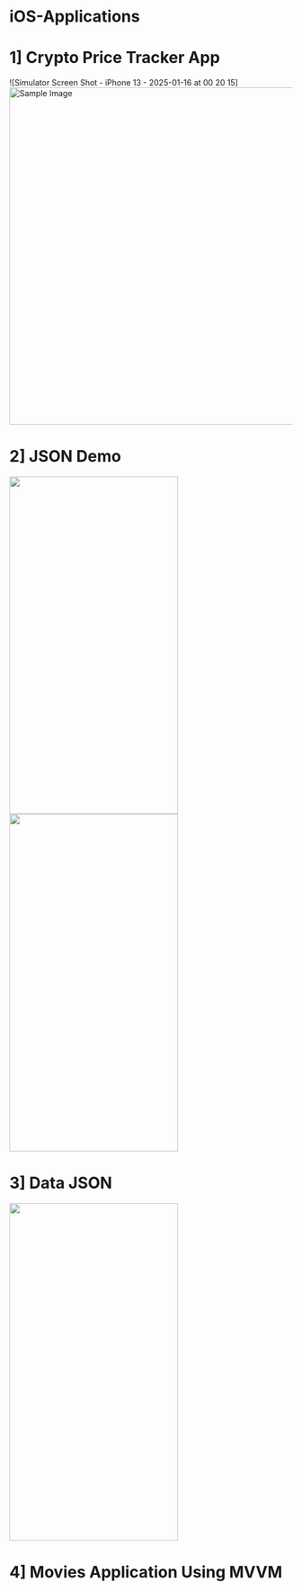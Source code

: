 # iOS-Applications
# 1] Crypto Price Tracker App
![Simulator Screen Shot - iPhone 13 - 2025-01-16 at 00 20 15]<img src="https://github.com/user-attachments/assets/c0d60f3d-78cd-4d78-82e8-3e82a9f62888" alt="Sample Image" style=" height:600px;">

# 2] JSON Demo 
<img src="https://github.com/user-attachments/assets/86b64577-8c52-482f-9277-7c5945673a62" width="300" height="600" style="display:inline-block;"/>
<img src="https://github.com/user-attachments/assets/bab12ccc-7622-42c8-8280-9f37d39515e4" width="300" height="600" style="display:inline-block;"/>

# 3] Data JSON
<img src="https://github.com/user-attachments/assets/3c5c7ee8-8f7d-4884-a1a1-4495464f2376" width="300" height="600" style="display:inline-block;"/>

# 4] Movies Application Using MVVM

